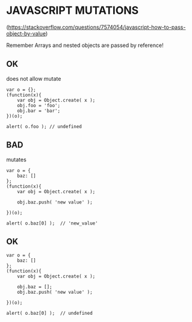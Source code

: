 # JAVASCRIPT MUTATIONS
(https://stackoverflow.com/questions/7574054/javascript-how-to-pass-object-by-value)

Remember Arrays and nested objects are passed by reference!

## OK
does not allow mutate
```
var o = {};
(function(x){
    var obj = Object.create( x );
    obj.foo = 'foo';
    obj.bar = 'bar';
})(o);

alert( o.foo ); // undefined
```

## BAD
mutates
```
var o = {
    baz: []
};
(function(x){
    var obj = Object.create( x );

    obj.baz.push( 'new value' );

})(o);

alert( o.baz[0] );  // 'new_value'
```

## OK
```
var o = {
    baz: []
};
(function(x){
    var obj = Object.create( x );

    obj.baz = [];
    obj.baz.push( 'new value' );

})(o);

alert( o.baz[0] );  // undefined
```
